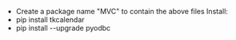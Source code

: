 - Create a package name "MVC" to contain the above files
Install:
- pip install tkcalendar
- pip install --upgrade pyodbc
